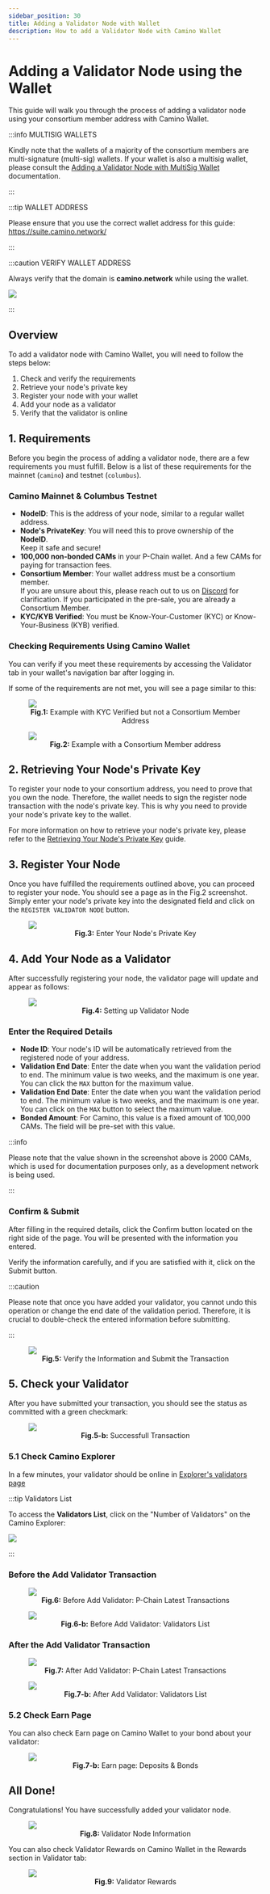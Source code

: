 ```yaml
---
sidebar_position: 30
title: Adding a Validator Node with Wallet
description: How to add a Validator Node with Camino Wallet
---
```


# Adding a Validator Node using the Wallet

This guide will walk you through the process of adding a validator node using
your consortium member address with Camino Wallet.

:::info MULTISIG WALLETS

Kindly note that the wallets of a majority of the consortium members are multi-signature
(multi-sig) wallets. If your wallet is also a multisig wallet, please consult the
[Adding a Validator Node with MultiSig Wallet](/validator-guides/add-validator-with-msig) documentation.

:::

:::tip WALLET ADDRESS

Please ensure that you use the correct wallet address for this guide: https://suite.camino.network/

:::

:::caution VERIFY WALLET ADDRESS

Always verify that the domain is **camino.network** while using the wallet.

![](/img/add-validator/wallet-ssl-check-0.png)

:::

## Overview

To add a validator node with Camino Wallet, you will need to follow the steps below:

1. Check and verify the requirements
1. Retrieve your node's private key
1. Register your node with your wallet
1. Add your node as a validator
1. Verify that the validator is online

## 1. Requirements

Before you begin the process of adding a validator node, there are a few requirements you must fulfill.
Below is a list of these requirements for the mainnet (`camino`) and testnet (`columbus`).

### **Camino Mainnet** & **Columbus Testnet**

- **NodeID**: This is the address of your node, similar to a regular wallet address.
- **Node's PrivateKey**: You will need this to prove ownership of the **NodeID**.<br/>
  Keep it safe and secure!
- **100,000 non-bonded CAMs** in your P-Chain wallet. And a few CAMs for paying for transaction fees.<br/>
- **Consortium Member**: Your wallet address must be a consortium member.<br/>
  If you are unsure about this, please reach out to us on [Discord](https://discord.gg/camino) for clarification. If you participated in the pre-sale, you are already a Consortium Member.
- **KYC/KYB Verified**: You must be Know-Your-Customer (KYC) or Know-Your-Business (KYB) verified.

### Checking Requirements Using Camino Wallet

You can verify if you meet these requirements by accessing the Validator tab in your wallet's navigation bar after
logging in.

If some of the requirements are not met, you will see a page similar to this:

<figure>
<img class="zoom" src="/img/add-validator/00-no-c-member-kyc-verified.png"/>
<figcaption align = "center"><b>Fig.1:</b> Example with KYC Verified but not a Consortium Member Address</figcaption>
</figure>

<figure>
<img class="zoom" src="/img/add-validator/05-add-val-funds-green.png"/>
<figcaption align = "center"><b>Fig.2:</b> Example with a Consortium Member address</figcaption>
</figure>

## 2. Retrieving Your Node's Private Key

To register your node to your consortium address, you need to prove that you own the node. Therefore, the wallet needs to sign the register node transaction with the node's private key. This is why you need to provide your node's private key to the wallet.

For more information on how to retrieve your node's private key, please refer to the [Retrieving Your Node's Private Key](/validator-guides/add-validator-with-curl#retrieving-your-nodes-private-key) guide.

## 3. Register Your Node

Once you have fulfilled the requirements outlined above, you can proceed to register your node. You should see a page as in the Fig.2 screenshot.
Simply enter your node's private key into the designated field and click on the `REGISTER VALIDATOR NODE` button.

<figure>
<img class="zoom" src="/img/add-validator/06-add-val-pkey-input.png"/>
<figcaption align = "center"><b>Fig.3:</b> Enter Your Node's Private Key</figcaption>
</figure>

## 4. Add Your Node as a Validator

After successfully registering your node, the validator page will update and appear as follows:

<figure>
<img class="zoom" src="/img/add-validator/07-add-val-confirm.png"/>
<figcaption align = "center"><b>Fig.4:</b> Setting up Validator Node</figcaption>
</figure>

### Enter the Required Details

- **Node ID**: Your node's ID will be automatically retrieved from the registered node of your address.
- **Validation End Date**: Enter the date when you want the validation period to end. The minimum value is two weeks, and the maximum is one year. You can click the `MAX` button for the maximum value.
- **Validation End Date**: Enter the date when you want the validation period to end. The minimum value is two weeks, and the maximum is one year. You can click on the `MAX` button to select the maximum value.
- **Bonded Amount**: For Camino, this value is a fixed amount of 100,000 CAMs. The field will be pre-set with this value.

:::info

Please note that the value shown in the screenshot above is 2000 CAMs, which is used for documentation purposes only, as a development network is being used.

:::

### Confirm & Submit

After filling in the required details, click the Confirm button located on the right side of the page. You will be presented with the information you entered.

Verify the information carefully, and if you are satisfied with it, click on the Submit button.

:::caution

Please note that once you have added your validator, you cannot undo this operation or change the end date of the validation period.
Therefore, it is crucial to double-check the entered information before submitting.

:::

<figure>
<img class="zoom" src="/img/add-validator/08-add-val-submit.png"/>
<figcaption align = "center"><b>Fig.5:</b> Verify the Information and Submit the Transaction</figcaption>
</figure>

## 5. Check your Validator

After you have submitted your transaction, you should see the status as committed with a green checkmark:

<figure>
<img class="zoom" src="/img/add-validator/09c-add-val-committed-tx-extra.png"/>
<figcaption align = "center"><b>Fig.5-b:</b> Successfull Transaction</figcaption>
</figure>

### 5.1 Check Camino Explorer

In a few minutes, your validator should be online in [Explorer's validators page](https://suite.camino.network/explorer/camino/validators)

:::tip Validators List

To access the **Validators List**, click on the "Number of Validators" on the Camino Explorer:

<img class="zoom" src="/img/add-validator/06-check-validators.png"/>

:::

### Before the Add Validator Transaction

<figure>
<img class="zoom" src="/img/add-validator/e1-initial-2x.png"/>
<figcaption align = "center"><b>Fig.6:</b> Before Add Validator: P-Chain Latest Transactions</figcaption>
</figure>

<figure>
<img class="zoom" src="/img/add-validator/e2-initial-2x-val-list.png"/>
<figcaption align = "center"><b>Fig.6-b:</b> Before Add Validator: Validators List</figcaption>
</figure>

### After the Add Validator Transaction

<figure>
<img class="zoom" src="/img/add-validator/e3-val-added-3x.png"/>
<figcaption align = "center"><b>Fig.7:</b> After Add Validator: P-Chain Latest Transactions</figcaption>
</figure>

<figure>
<img class="zoom" src="/img/add-validator/e3-val-added-3x-val-list.png"/>
<figcaption align = "center"><b>Fig.7-b:</b> After Add Validator: Validators List</figcaption>
</figure>

### 5.2 Check Earn Page

You can also check Earn page on Camino Wallet to your bond about your validator:

<figure>
<img class="zoom" src="/img/add-validator/10-earn-tab.png"/>
<figcaption align = "center"><b>Fig.7-b:</b> Earn page: Deposits & Bonds</figcaption>
</figure>

## All Done!

Congratulations! You have successfully added your validator node.

<figure>
<img class="zoom" src="/img/add-validator/10-val-general-view.png"/>
<figcaption align = "center"><b>Fig.8:</b> Validator Node Information</figcaption>
</figure>

You can also check Validator Rewards on Camino Wallet in the Rewards section in Validator tab:

<figure>
<img class="zoom" src="/img/add-validator/11-val-rewards.png"/>
<figcaption align = "center"><b>Fig.9:</b> Validator Rewards</figcaption>
</figure>
